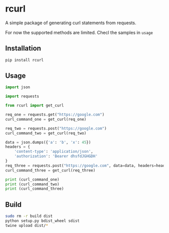 # rcurl

A simple package of generating curl statements from requests.

For now the supported methods are limited. Checl the samples in `usage`

## Installation
```bash
pip install rcurl
```

## Usage
```py
import json

import requests

from rcurl import get_curl

req_one = requests.get("https://google.com")
curl_command_one = get_curl(req_one)

req_two = requests.post("https://google.com")
curl_command_two = get_curl(req_two)

data = json.dumps({'a': 'b', 'x': 45})
headers = {
    'content-type': 'application/json',
    'authorization': 'Bearer dhsfdJGHGDH'
}
req_three = requests.post("https://google.com", data=data, headers=headers)
curl_command_three = get_curl(req_three)

print (curl_command_one)
print (curl_command_two)
print (curl_command_three)
```

## Build
```bash
sudo rm -r build dist
python setup.py bdist_wheel sdist
twine upload dist/*
```